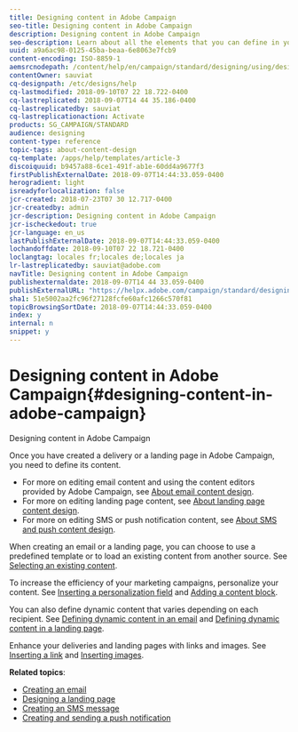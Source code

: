 ```yaml
---
title: Designing content in Adobe Campaign
seo-title: Designing content in Adobe Campaign
description: Designing content in Adobe Campaign
seo-description: Learn about all the elements that you can define in your contents with Adobe Campaign.
uuid: a9a6ac98-0125-45ba-beaa-6e8063e7fcb9
content-encoding: ISO-8859-1
aemsrcnodepath: /content/help/en/campaign/standard/designing/using/designing-content-in-adobe-campaign
contentOwner: sauviat
cq-designpath: /etc/designs/help
cq-lastmodified: 2018-09-10T07 22 18.722-0400
cq-lastreplicated: 2018-09-07T14 44 35.186-0400
cq-lastreplicatedby: sauviat
cq-lastreplicationaction: Activate
products: SG_CAMPAIGN/STANDARD
audience: designing
content-type: reference
topic-tags: about-content-design
cq-template: /apps/help/templates/article-3
discoiquuid: b9457a88-6ce1-491f-ab1e-60dd4a9677f3
firstPublishExternalDate: 2018-09-07T14:44:33.059-0400
herogradient: light
isreadyforlocalization: false
jcr-created: 2018-07-23T07 30 12.717-0400
jcr-createdby: admin
jcr-description: Designing content in Adobe Campaign
jcr-ischeckedout: true
jcr-language: en_us
lastPublishExternalDate: 2018-09-07T14:44:33.059-0400
lochandoffdate: 2018-09-10T07 22 18.721-0400
loclangtag: locales fr;locales de;locales ja
lr-lastreplicatedby: sauviat@adobe.com
navTitle: Designing content in Adobe Campaign
publishexternaldate: 2018-09-07T14 44 33.059-0400
publishExternalURL: "https://helpx.adobe.com/campaign/standard/designing/using/designing-content-in-adobe-campaign.html"
sha1: 51e5002aa2fc96f27128fcfe60afc1266c570f81
topicBrowsingSortDate: 2018-09-07T14:44:33.059-0400
index: y
internal: n
snippet: y
---
```


# Designing content in Adobe Campaign{#designing-content-in-adobe-campaign}

Designing content in Adobe Campaign

Once you have created a delivery or a landing page in Adobe Campaign, you need to define its content.

* For more on editing email content and using the content editors provided by Adobe Campaign, see [About email content design](../../designing/using/about-email-content-design.md).
* For more on editing landing page content, see [About landing page content design](../../designing/using/about-landing-page-content-design.md).
* For more on editing SMS or push notification content, see [About SMS and push content design](../../designing/using/about-sms-and-push-content-design.md).

When creating an email or a landing page, you can choose to use a predefined template or to load an existing content from another source. See [Selecting an existing content](../../designing/using/selecting-an-existing-content.md).

To increase the efficiency of your marketing campaigns, personalize your content. See [Inserting a personalization field](../../designing/using/inserting-a-personalization-field.md) and [Adding a content block](../../designing/using/adding-a-content-block.md).

You can also define dynamic content that varies depending on each recipient. See [Defining dynamic content in an email](../../designing/using/defining-dynamic-content-in-an-email.md) and [Defining dynamic content in a landing page](../../designing/using/defining-dynamic-content-in-a-landing-page.md).

Enhance your deliveries and landing pages with links and images. See [Inserting a link](../../designing/using/inserting-a-link.md) and [Inserting images](../../designing/using/inserting-images.md).

**Related topics**:

* [Creating an email](../../channels/using/creating-an-email.md)
* [Designing a landing page](../../channels/using/designing-a-landing-page.md)
* [Creating an SMS message](../../channels/using/creating-an-sms-message.md)
* [Creating and sending a push notification](../../channels/using/creating-and-sending-a-push-notification.md)

